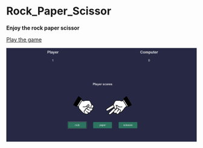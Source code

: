 # Rock_Paper_Scissor

**Enjoy the rock paper scissor**

[Play the game](https://kaushal-dhungel.github.io/Rock_Paper_Scissor/)


![Thumbnail](https://github.com/Kaushal-Dhungel/Rock_Paper_Scissor/blob/master/rcp.png)

